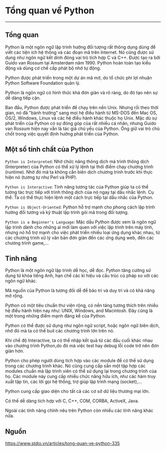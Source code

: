 # Tổng quan về Python
---
## Tổng quan
Python là một ngôn ngữ lập trình hướng đối tượng rất thông dụng dùng để viết các tiện ích hệ thống và các đoạn mã trên Internet. Nó cũng được sử dụng như ngôn ngữ kết dính đóng vai trò tích hợp C và C++. Được tạo ra bởi Guido van Rossum tại Amsterdam năm 1990. Python hoàn toàn tạo kiểu động và dùng cơ chế cấp phát bộ nhớ tự động.

Python được phát triển trong một dự án mã mở, do tổ chức phi lợi nhuận Python Software Foundation quản lý.

Python là ngôn ngữ có hình thức khá đơn giản và rõ ràng, do đó tạo nên sự dễ dàng tiếp cận.

Ban đầu, Python được phát triển để chạy trên nền Unix. Nhưng rồi theo thời gian, nó đã "bành trướng" sang mọi hệ điều hành từ MS-DOS đến Mac OS, OS/2, Windows, Linux và các hệ điều hành khác thuộc họ Unix. Mặc dù sự phát triển của Python có sự đóng góp của rất nhiều cá nhân, nhưng Guido van Rossum hiện nay vẫn là tác giả chủ yếu của Python. Ông giữ vai trò chủ chốt trong việc quyết định hướng phát triển của Python.

## Một số tính chất của Python
`Python is Interpreted`: Nhờ chức năng thông dịch mà trình thông dịch (Interpreter) của Python có thể xử lý lệnh tại thời điểm chạy chương trình (runtime). Nhờ đó mà ta không cần biên dịch chương trình trước khi thực hiện nó (tương tự như Perl và PHP).

`Python is Interactive`: Tính năng tương tác của Python giúp ta có thể tương tác trực tiếp với trình thông dịch của nó ngay tại dấu nhắc lệnh. Cụ thể: Ta có thể thực hiện lệnh một cách trực tiếp tại dấu nhắc của Python.

`Python is Object-Oriented`: Python hỗ trợ mạnh cho phong cách lập trình hướng đối tương và kỹ thuật lập trình gói mã trong đối tượng.

`Python is a Beginner's Language`: Mặc dầu Python được xem là ngôn ngữ lập trình dành cho những ai mới làm quen với việc lập trình trên máy tính, nhưng nó hỗ trợ mạnh cho việc phát triển nhiều loại ứng dụng khác nhau, từ các chương trình xử lý văn bản đơn giản đến các ứng dụng web, đến các chương trình game,…

## Tinh năng
Python là một ngôn ngữ lập trình dễ học, dễ đọc.  Python  tăng cường sử dụng từ khóa tiếng Anh, hạn chế các kí hiệu và cấu trúc cú pháp so với các ngôn ngữ khác.

Mã nguồn của Python là tương đối dễ để bảo trì và duy trì và có khả năng mở rộng.

Python có một tiêu chuẩn thư viện rộng, có nền tảng tương thích trên nhiều hệ điều hành hiện nay như: UNIX, Windows, and Macintosh. Đây cũng là một trong những điểm mạnh đáng kể của Python.

Python có thể được sử dụng như ngôn ngữ script, hoặc ngôn ngữ biên dịch, nhờ đó mà ta có thể buil các chương trình lớn trên nó.

Khi chế độ Interactive, ta có thể nhập kết quả từ các đầu cuối khác nhau vào chương trình Python,do đó mà việc test hay debug lỗi code trở nên đơn giản hơn.

Python cho phép người dùng tích hợp vào các module để có thể sử dụng trong các chương trình khác. Nó cũng cung cấp sẵn một tập hợp các modules chuẩn mà lập trình viên có thể sử dụng lại trong chương trình của họ. Các module này cung cấp nhiều chức năng hữu ích, như các hàm truy xuất tập tin, các lời gọi hệ thống, trợ giúp lập trình mạng (socket),…

Python cung cấp giao diện cho tất cả các cơ sở dữ liệu thương mại lớn.

Có thế dễ dàng tích hợp với C, C++, COM, CORBA, ActiveX, Java.

Ngoài các tính năng chính nêu trên Python còn nhiều các tính năng khác nữa.

## Nguồn
https://www.stdio.vn/articles/tong-quan-ve-python-335
